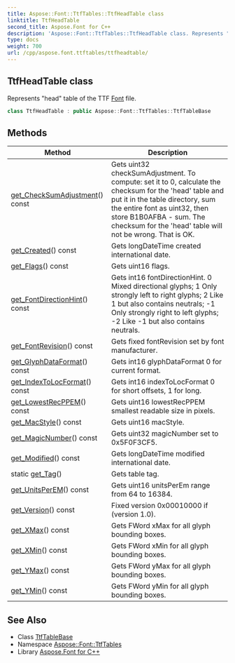 ```yaml
---
title: Aspose::Font::TtfTables::TtfHeadTable class
linktitle: TtfHeadTable
second_title: Aspose.Font for C++
description: 'Aspose::Font::TtfTables::TtfHeadTable class. Represents "head" table of the TTF Font file in C++.'
type: docs
weight: 700
url: /cpp/aspose.font.ttftables/ttfheadtable/
---
```

## TtfHeadTable class


Represents "head" table of the TTF [Font](../../aspose.font/font/) file.

```cpp
class TtfHeadTable : public Aspose::Font::TtfTables::TtfTableBase
```

## Methods

| Method | Description |
| --- | --- |
| [get_CheckSumAdjustment](./get_checksumadjustment/)() const | Gets uint32 checkSumAdjustment. To compute: set it to 0, calculate the checksum for the 'head' table and put it in the table directory, sum the entire font as uint32, then store B1B0AFBA - sum. The checksum for the 'head' table will not be wrong. That is OK. |
| [get_Created](./get_created/)() const | Gets longDateTime created international date. |
| [get_Flags](./get_flags/)() const | Gets uint16 flags. |
| [get_FontDirectionHint](./get_fontdirectionhint/)() const | Gets int16 fontDirectionHint. 0 Mixed directional glyphs; 1 Only strongly left to right glyphs; 2 Like 1 but also contains neutrals; -1 Only strongly right to left glyphs; -2 Like -1 but also contains neutrals. |
| [get_FontRevision](./get_fontrevision/)() const | Gets fixed fontRevision set by font manufacturer. |
| [get_GlyphDataFormat](./get_glyphdataformat/)() const | Gets int16 glyphDataFormat 0 for current format. |
| [get_IndexToLocFormat](./get_indextolocformat/)() const | Gets int16 indexToLocFormat 0 for short offsets, 1 for long. |
| [get_LowestRecPPEM](./get_lowestrecppem/)() const | Gets uint16 lowestRecPPEM smallest readable size in pixels. |
| [get_MacStyle](./get_macstyle/)() const | Gets uint16 macStyle. |
| [get_MagicNumber](./get_magicnumber/)() const | Gets uint32 magicNumber set to 0x5F0F3CF5. |
| [get_Modified](./get_modified/)() const | Gets longDateTime modified international date. |
| static [get_Tag](./get_tag/)() | Gets table tag. |
| [get_UnitsPerEM](./get_unitsperem/)() const | Gets uint16 unitsPerEm range from 64 to 16384. |
| [get_Version](./get_version/)() const | Fixed version 0x00010000 if (version 1.0). |
| [get_XMax](./get_xmax/)() const | Gets FWord xMax for all glyph bounding boxes. |
| [get_XMin](./get_xmin/)() const | Gets FWord xMin for all glyph bounding boxes. |
| [get_YMax](./get_ymax/)() const | Gets FWord yMax for all glyph bounding boxes. |
| [get_YMin](./get_ymin/)() const | Gets FWord yMin for all glyph bounding boxes. |
## See Also

* Class [TtfTableBase](../ttftablebase/)
* Namespace [Aspose::Font::TtfTables](../)
* Library [Aspose.Font for C++](../../)
